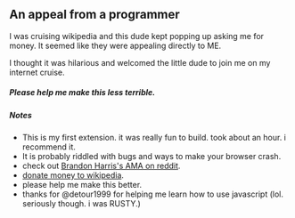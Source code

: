 ## An appeal from a programmer

I was cruising wikipedia and this dude kept popping up asking me for money. It seemed like they were appealing directly to ME. 

I thought it was hilarious and welcomed the little dude to join me on my internet cruise. 

##### Please help me make this less terrible. 

##### Notes

* This is my first extension. it was really fun to build. took about an hour. i recommend it. 
* It is probably riddled with bugs and ways to make your browser crash. 
* check out [Brandon Harris's AMA on reddit](http://www.reddit.com/r/IAmA/comments/mr4pf/i_am_wikipedia_programmer_brandon_harris_ama/).
* [donate money to wikipedia](https://donate.wikimedia.org/wiki/Special:FundraiserLandingPage?&template=Lp-layout-default&appeal-template=Appeal-template-default&appeal=Appeal-Brandon&form-template=Form-template-default&form-countryspecific=Form-countryspecific-control&utm_medium=sitenotice&utm_source=socialmedia&utm_campaign=C11_socialmedia_reddit). 
* please help me make this better. 
* thanks for @detour1999 for helping me learn how to use javascript (lol. seriously though. i was RUSTY.)
